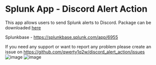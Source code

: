 # Splunk App - Discord Alert Action

This app allows users to send Splunk alerts to Discord. Package can be downloaded [here](https://github.com/qwerty1q2w/discord_alert_action/releases/)

Splunkbase - https://splunkbase.splunk.com/app/6955

If you need any support or want to report any problem please create an issue on https://github.com/qwerty1q2w/discord_alert_action/issues
![image](https://github.com/qwerty1q2w/discord_alert_action/assets/63014898/35e596fa-044f-48dc-8d5e-d89d1d7773c2)
![image](https://github.com/qwerty1q2w/discord_alert_action/assets/63014898/1a3f830e-0455-4932-990d-6c4777e8ee35)
